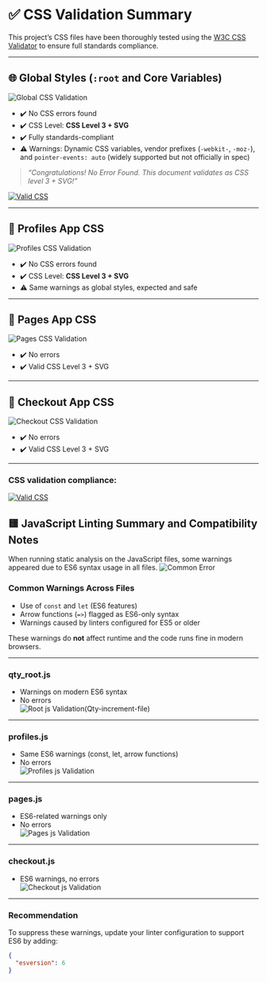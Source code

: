 # ✅ CSS Validation Summary

This project’s CSS files have been thoroughly tested using the [W3C CSS Validator](https://jigsaw.w3.org/css-validator/) to ensure full standards compliance.

---

## 🌐 Global Styles (`:root` and Core Variables)

![Global CSS Validation](css_validators/css_root.png)

- ✔️ No CSS errors found  
- ✔️ CSS Level: **CSS Level 3 + SVG**  
- ✔️ Fully standards-compliant  
- ⚠️ Warnings: Dynamic CSS variables, vendor prefixes (`-webkit-`, `-moz-`), and `pointer-events: auto` (widely supported but not officially in spec)

> _“Congratulations! No Error Found. This document validates as CSS level 3 + SVG!”_

[![Valid CSS](https://jigsaw.w3.org/css-validator/images/vcss)](https://jigsaw.w3.org/css-validator/check/referer)

---

## 👤 Profiles App CSS

![Profiles CSS Validation](css_validators/profiles_css.png)

- ✔️ No CSS errors found  
- ✔️ CSS Level: **CSS Level 3 + SVG**  
- ⚠️ Same warnings as global styles, expected and safe

---

## 📄 Pages App CSS

![Pages CSS Validation](css_validators/pages_css.png)

- ✔️ No errors  
- ✔️ Valid CSS Level 3 + SVG  

---

## 🛒 Checkout App CSS

![Checkout CSS Validation](css_validators/checkout_css.png)

- ✔️ No errors  
- ✔️ Valid CSS Level 3 + SVG  

---

### CSS validation compliance:

[![Valid CSS](https://jigsaw.w3.org/css-validator/images/vcss)](https://jigsaw.w3.org/css-validator/check/referer)


## 🟨 JavaScript Linting Summary and Compatibility Notes

When running static analysis on the JavaScript files, some warnings appeared due to ES6 syntax usage in all files.
![Common Error](jshint/common_error.png)

### Common Warnings Across Files

- Use of `const` and `let` (ES6 features)  
- Arrow functions (`=>`) flagged as ES6-only syntax  
- Warnings caused by linters configured for ES5 or older  

These warnings do **not** affect runtime and the code runs fine in modern browsers.

---

### qty_root.js

- Warnings on modern ES6 syntax  
- No errors  
![Root js Validation(Qty-increment-file)](jshint/qty_js_in_root.png)

---

### profiles.js

- Same ES6 warnings (const, let, arrow functions)  
- No errors  
![Profiles js Validation](jshint/profiles_js.png)

---

### pages.js

- ES6-related warnings only  
- No errors  
![Pages js Validation](jshint/pages_js.png)

---

### checkout.js

- ES6 warnings, no errors  
![Checkout js Validation](jshint/checkout_js.png)

---

### Recommendation

To suppress these warnings, update your linter configuration to support ES6 by adding:

```json
{
  "esversion": 6
}
